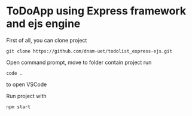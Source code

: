 # ToDoApp using Express framework and ejs engine

First of all, you can clone project 

``` git clone https://github.com/dnam-uet/todolist_express-ejs.git ```

Open command prompt, move to folder contain project run 

```code . ```

to open VSCode

Run project with

``` npm start ```